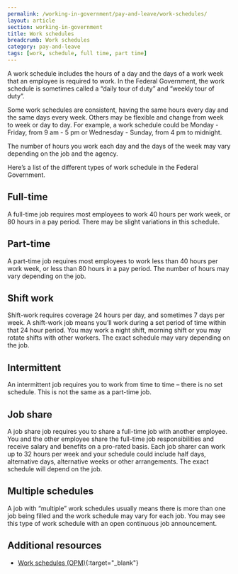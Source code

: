 ```yaml
---
permalink: /working-in-government/pay-and-leave/work-schedules/
layout: article
section: working-in-government
title: Work schedules
breadcrumb: Work schedules
category: pay-and-leave
tags: [work, schedule, full time, part time]
---
```


A work schedule includes the hours of a day and the days of a work week that an employee is required to work. In the Federal Government, the work schedule is sometimes called a “daily tour of duty” and “weekly tour of duty”. 

Some work schedules are consistent, having the same hours every day and the same days every week. Others may be flexible and change from week to week or day to day. For example, a work schedule could be Monday - Friday, from 9 am - 5 pm or Wednesday - Sunday, from 4 pm to midnight. 

The number of hours you work each day and the days of the week may vary depending on the job and the agency.

Here’s a list of the different types of work schedule in the Federal Government.


## Full-time

A full-time job requires most employees to work 40 hours per work week, or 80 hours in a pay period. There may be slight variations in this schedule.

## Part-time

A part-time job requires most employees to work less than 40 hours per work week, or less than 80 hours in a pay period. The number of hours may vary depending on the job.

## Shift work

Shift-work requires coverage 24 hours per day, and sometimes 7 days per week. A shift-work job means you’ll work during a set period of time within that 24 hour period. You may work a night shift, morning shift or you may rotate shifts with other workers. The exact schedule may vary depending on the job.

## Intermittent

An intermittent job requires you to work from time to time – there is no set schedule. This is not the same as a part-time job.

## Job share

A job share job requires you to share a full-time job with another employee. You and the other employee share the full-time job responsibilities and receive salary and benefits on a pro-rated basis. Each job sharer can work up to 32 hours per week and your schedule could include half days, alternative days, alternative weeks or other arrangements. The exact schedule will depend on the job.

## Multiple schedules

A job with “multiple” work schedules usually means there is more than one job being filled and the work schedule may vary for each job. You may see this type of work schedule with an open continuous job announcement.

## Additional resources

* [Work schedules (OPM)](https://www.opm.gov/policy-data-oversight/pay-leave/work-schedules/){:target="_blank"}
